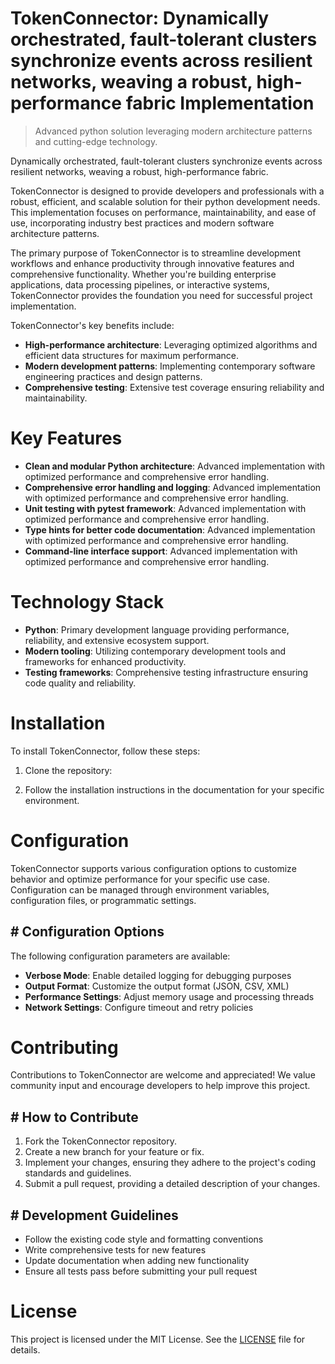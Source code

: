<!-- fallback_TokenConnector_20251020115747_55688 -->

# TokenConnector: Dynamically orchestrated, fault-tolerant clusters synchronize events across resilient networks, weaving a robust, high-performance fabric Implementation
> Advanced python solution leveraging modern architecture patterns and cutting-edge technology.

Dynamically orchestrated, fault-tolerant clusters synchronize events across resilient networks, weaving a robust, high-performance fabric.

TokenConnector is designed to provide developers and professionals with a robust, efficient, and scalable solution for their python development needs. This implementation focuses on performance, maintainability, and ease of use, incorporating industry best practices and modern software architecture patterns.

The primary purpose of TokenConnector is to streamline development workflows and enhance productivity through innovative features and comprehensive functionality. Whether you're building enterprise applications, data processing pipelines, or interactive systems, TokenConnector provides the foundation you need for successful project implementation.

TokenConnector's key benefits include:

* **High-performance architecture**: Leveraging optimized algorithms and efficient data structures for maximum performance.
* **Modern development patterns**: Implementing contemporary software engineering practices and design patterns.
* **Comprehensive testing**: Extensive test coverage ensuring reliability and maintainability.

# Key Features

* **Clean and modular Python architecture**: Advanced implementation with optimized performance and comprehensive error handling.
* **Comprehensive error handling and logging**: Advanced implementation with optimized performance and comprehensive error handling.
* **Unit testing with pytest framework**: Advanced implementation with optimized performance and comprehensive error handling.
* **Type hints for better code documentation**: Advanced implementation with optimized performance and comprehensive error handling.
* **Command-line interface support**: Advanced implementation with optimized performance and comprehensive error handling.

# Technology Stack

* **Python**: Primary development language providing performance, reliability, and extensive ecosystem support.
* **Modern tooling**: Utilizing contemporary development tools and frameworks for enhanced productivity.
* **Testing frameworks**: Comprehensive testing infrastructure ensuring code quality and reliability.

# Installation

To install TokenConnector, follow these steps:

1. Clone the repository:


2. Follow the installation instructions in the documentation for your specific environment.

# Configuration

TokenConnector supports various configuration options to customize behavior and optimize performance for your specific use case. Configuration can be managed through environment variables, configuration files, or programmatic settings.

## # Configuration Options

The following configuration parameters are available:

* **Verbose Mode**: Enable detailed logging for debugging purposes
* **Output Format**: Customize the output format (JSON, CSV, XML)
* **Performance Settings**: Adjust memory usage and processing threads
* **Network Settings**: Configure timeout and retry policies

# Contributing

Contributions to TokenConnector are welcome and appreciated! We value community input and encourage developers to help improve this project.

## # How to Contribute

1. Fork the TokenConnector repository.
2. Create a new branch for your feature or fix.
3. Implement your changes, ensuring they adhere to the project's coding standards and guidelines.
4. Submit a pull request, providing a detailed description of your changes.

## # Development Guidelines

* Follow the existing code style and formatting conventions
* Write comprehensive tests for new features
* Update documentation when adding new functionality
* Ensure all tests pass before submitting your pull request

# License

This project is licensed under the MIT License. See the [LICENSE](https://github.com/paaak/TokenConnector/blob/main/LICENSE) file for details.

